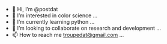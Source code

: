 - 👋 Hi, I’m @postdat
- 👀 I’m interested in color science ...
- 🌱 I’m currently learning python ...
- 💞️ I’m looking to collaborate on research and development ...
- 📫 How to reach me troupedat@gmail.com ...

<!---
postdat/postdat is a ✨ special ✨ repository because its `README.md` (this file) appears on your GitHub profile.
You can click the Preview link to take a look at your changes.
--->
